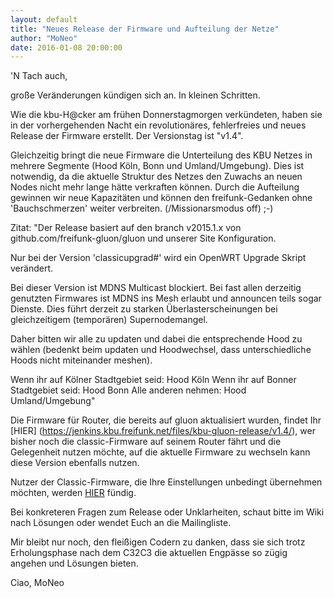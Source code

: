 ```yaml
---
layout: default
title: "Neues Release der Firmware und Aufteilung der Netze"
author: "MoNeo"
date: 2016-01-08 20:00:00
---
```

'N Tach auch,

große Veränderungen kündigen sich an. In kleinen Schritten.

Wie die kbu-H@cker am frühen Donnerstagmorgen verkündeten, haben sie in der vorhergehenden Nacht ein revolutionäres, fehlerfreies und neues Release der Firmware erstellt. Der Versionstag ist "v1.4".

Gleichzeitig bringt die neue Firmware die Unterteilung des KBU Netzes in mehrere Segmente (Hood Köln, Bonn und Umland/Umgebung). Dies ist notwendig, da die aktuelle Struktur des Netzes den Zuwachs an neuen Nodes nicht mehr lange hätte verkraften können. Durch die Aufteilung gewinnen wir neue Kapazitäten und können den freifunk-Gedanken ohne 'Bauchschmerzen' weiter verbreiten. (/Missionarsmodus off) ;-)

Zitat: "Der Release basiert auf den branch v2015.1.x von github.com/freifunk-gluon/gluon und unserer Site Konfiguration.

Nur bei der Version 'classicupgrad#' wird ein OpenWRT Upgrade Skript verändert.

Bei dieser Version ist MDNS Multicast blockiert. Bei fast allen derzeitig genutzten Firmwares ist MDNS ins Mesh erlaubt und announcen teils sogar Dienste. Dies führt derzeit zu starken Überlasterscheinungen bei gleichzeitigem (temporären) Supernodemangel.

Daher bitten wir alle zu updaten und dabei die entsprechende Hood zu wählen (bedenkt beim updaten und Hoodwechsel, dass unterschiedliche Hoods nicht miteinander meshen).

Wenn ihr auf Kölner Stadtgebiet seid: Hood Köln
Wenn ihr auf Bonner Stadtgebiet seid: Hood Bonn
Alle anderen nehmen: Hood Umland/Umgebung"

Die Firmware für Router, die bereits auf gluon aktualisiert wurden, findet Ihr [HIER] (https://jenkins.kbu.freifunk.net/files/kbu-gluon-release/v1.4/), wer bisher noch die classic-Firmware auf seinem Router fährt und die Gelegenheit nutzen möchte, auf die aktuelle Firmware zu wechseln kann diese Version ebenfalls nutzen. 

Nutzer der Classic-Firmware, die Ihre Einstellungen unbedingt übernehmen möchten, werden [HIER](https://jenkins.kbu.freifunk.net/files/kbu-gluon-release/classicupgrade/v1.4/) fündig.

Bei konkreteren Fragen zum Release oder Unklarheiten, schaut bitte im Wiki nach Lösungen oder wendet Euch an die Mailingliste.

Mir bleibt nur noch, den fleißigen Codern zu danken, dass sie sich trotz Erholungsphase nach dem C32C3 die aktuellen Engpässe so zügig angehen und Lösungen bieten.

Ciao, MoNeo
